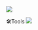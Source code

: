 <img src="https://capsule-render.vercel.app/api?type=waving&color=auto&height=200&section=header&text=&fontSize=90" />

🛠Tools
<img src="https://img.shields.io/badge/VsCode-#007ACC?style=flat&logo=visualstudiocode&logoColor=white"/>

<!--
**BaeMoon9/BaeMoon9** is a ✨ _special_ ✨ repository because its `README.md` (this file) appears on your GitHub profile.

Here are some ideas to get you started:

- 🔭 I’m currently working on ...
- 🌱 I’m currently learning ...
- 👯 I’m looking to collaborate on ...
- 🤔 I’m looking for help with ...
- 💬 Ask me about ...
- 📫 How to reach me: ...
- 😄 Pronouns: ...
- ⚡ Fun fact: ...
-->

